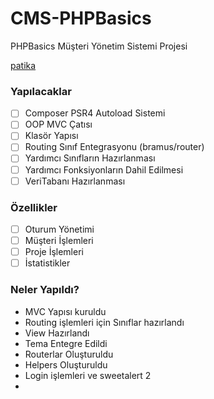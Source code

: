 # CMS-PHPBasics
PHPBasics Müşteri Yönetim Sistemi Projesi

[patika](https://academy.patika.dev/tr/courses/php-temel/routing-işlemleri)

### Yapılacaklar

- [ ] Composer PSR4 Autoload Sistemi
- [ ] OOP MVC Çatısı
- [ ] Klasör Yapısı
- [ ] Routing Sınıf Entegrasyonu (bramus/router)
- [ ] Yardımcı Sınıfların Hazırlanması
- [ ] Yardımcı Fonksiyonların Dahil Edilmesi
- [ ] VeriTabanı Hazırlanması

### Özellikler
- [ ] Oturum Yönetimi
- [ ] Müşteri İşlemleri
- [ ] Proje İşlemleri
- [ ] İstatistikler

### Neler Yapıldı?

- MVC Yapısı kuruldu
- Routing işlemleri için Sınıflar hazırlandı
- View Hazırlandı
- Tema Entegre Edildi
- Routerlar Oluşturuldu
- Helpers Oluşturuldu
- Login işlemleri ve sweetalert 2
- 